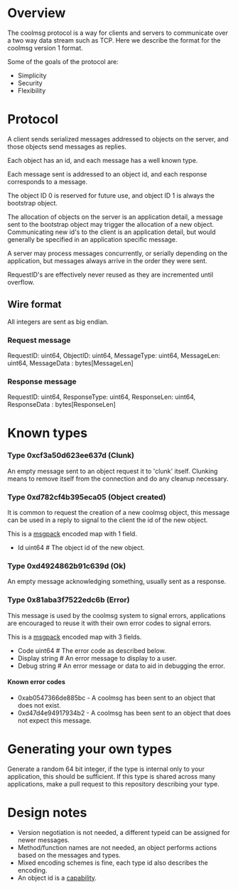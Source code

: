 # Overview

The coolmsg protocol is a way for clients and servers to communicate over a two way data stream such as TCP. Here we
describe the format for the coolmsg version 1 format.

Some of the goals of the protocol are:

- Simplicity
- Security
- Flexibility

# Protocol

A client sends serialized messages addressed to objects on the server, and those objects send messages as replies. 

Each object has an id, and each message has a well known type.

Each message sent is addressed to an object id, and each response corresponds to a message.

The object ID 0 is reserved for future use, and object ID 1 is always the bootstrap object.

The allocation of objects on the server is an application detail, a message sent to the bootstrap object
may trigger the allocation of a new object. Communicating new id's to the client is an application detail,
but would generally be specified in an application specific message.

A server may process messages concurrently, or serially depending on the application,
but messages always arrive in the order they were sent.

RequestID's are effectively never reused as they are incremented until overflow.

## Wire format

All integers are sent as big endian.

### Request message

RequestID: uint64, ObjectID: uint64, MessageType: uint64, MessageLen: uint64, MessageData : bytes[MessageLen]

### Response message

RequestID: uint64, ResponseType: uint64, ResponseLen: uint64, ResponseData : bytes[ResponseLen]

# Known types

### Type 0xcf3a50d623ee637d (Clunk)

An empty message sent to an object request it to 'clunk' itself.
Clunking means to remove itself from the connection and do any cleanup
necessary.

### Type 0xd782cf4b395eca05 (Object created)

It is common to request the creation of a new coolmsg object, this message can
be used in a reply to signal to the client the id of the new object.

This is a [msgpack](https://msgpack.org/index.html) encoded map with 1 field.

- Id    uint64 # The object id of the new object.

### Type 0xd4924862b91c639d (Ok)

An empty message acknowledging something, usually sent as a response.

### Type 0x81aba3f7522edc6b (Error)

This message is used by the coolmsg system to signal errors, applications are encouraged to 
reuse it with their own error codes to signal errors.

This is a [msgpack](https://msgpack.org/index.html) encoded map with 3 fields.

- Code    uint64 # The error code as described below.
- Display string # An error message to display to a user.
- Debug   string # An error message or data to aid in debugging the error.

#### Known error codes

- 0xab0547366de885bc - A coolmsg has been sent to an object that does not exist.
- 0xd47d4e94917934b2 - A coolmsg has been sent to an object that does not expect this message.

# Generating your own types

Generate a random 64 bit integer, if the type is internal only to your application, this should be sufficient. If this
type is shared across many applications, make a pull request to this repository describing your type.

# Design notes

- Version negotiation is not needed, a different typeid can be assigned for newer messages.
- Method/function names are not needed, an object performs actions based on the messages and types.
- Mixed encoding schemes is fine, each type id also describes the encoding.
- An object id is a [capability](https://en.wikipedia.org/wiki/Capability-based_security). 